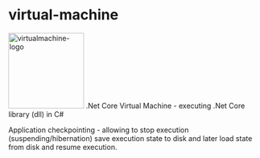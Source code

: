 # virtual-machine
<img width="150" src="https://raw.githubusercontent.com/cv-lang/virtual-machine/master/Cvl.VirtualMachine/docs/logo-virtualmachine-m.png" alt="virtualmachine-logo"/>
.Net Core Virtual Machine - executing .Net Core library (dll) in C#


Application checkpointing - allowing to stop execution (suspending/hibernation) save execution state to disk and later load state from disk and resume execution.


